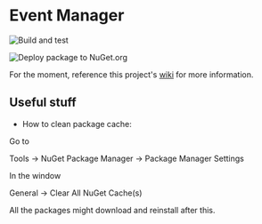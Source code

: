 # Event Manager

![Build and test](https://github.com/Cecropia/Event-Manager/workflows/Build%20and%20test/badge.svg)

![Deploy package to NuGet.org](https://github.com/Cecropia/Event-Manager/workflows/Deploy%20package%20to%20NuGet.org/badge.svg)

For the moment, reference this project's [wiki](https://github.com/Cecropia/Event-Manager/wiki) for more information.

## Useful stuff

- How to clean package cache:

Go to

Tools -> NuGet Package Manager -> Package Manager Settings

In the window

General -> Clear All NuGet Cache(s)

All the packages might download and reinstall after this.
